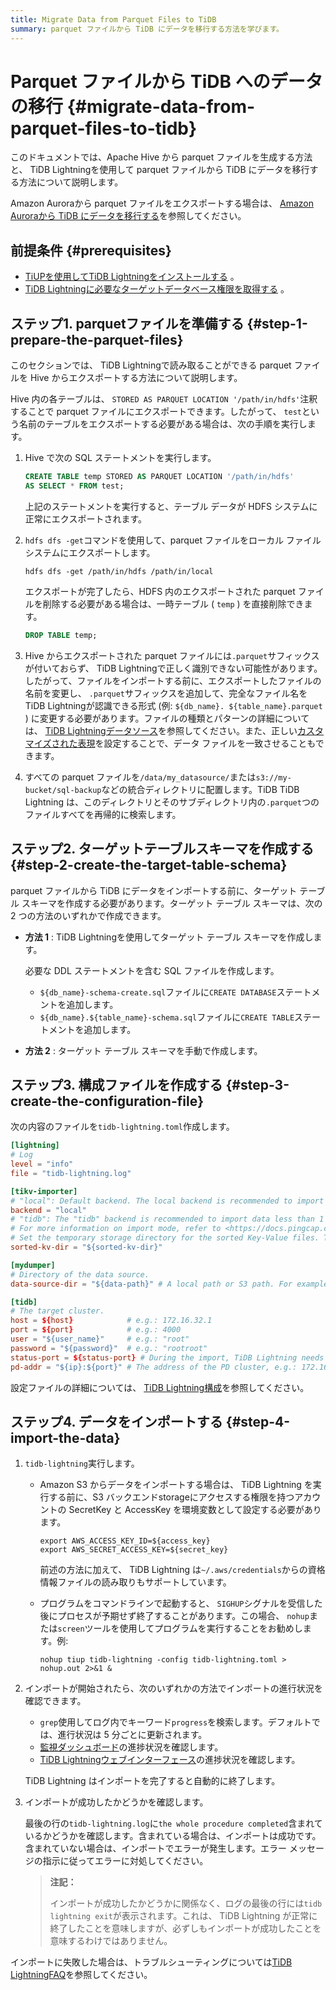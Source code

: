 ```yaml
---
title: Migrate Data from Parquet Files to TiDB
summary: parquet ファイルから TiDB にデータを移行する方法を学びます。
---
```


# Parquet ファイルから TiDB へのデータの移行 {#migrate-data-from-parquet-files-to-tidb}

このドキュメントでは、Apache Hive から parquet ファイルを生成する方法と、 TiDB Lightningを使用して parquet ファイルから TiDB にデータを移行する方法について説明します。

Amazon Auroraから parquet ファイルをエクスポートする場合は、 [Amazon Auroraから TiDB にデータを移行する](/migrate-aurora-to-tidb.md)を参照してください。

## 前提条件 {#prerequisites}

-   [TiUPを使用してTiDB Lightningをインストールする](/migration-tools.md) 。
-   [TiDB Lightningに必要なターゲットデータベース権限を取得する](/tidb-lightning/tidb-lightning-faq.md#what-are-the-privilege-requirements-for-the-target-database) 。

## ステップ1. parquetファイルを準備する {#step-1-prepare-the-parquet-files}

このセクションでは、 TiDB Lightningで読み取ることができる parquet ファイルを Hive からエクスポートする方法について説明します。

Hive 内の各テーブルは、 `STORED AS PARQUET LOCATION '/path/in/hdfs'`注釈することで parquet ファイルにエクスポートできます。したがって、 `test`という名前のテーブルをエクスポートする必要がある場合は、次の手順を実行します。

1.  Hive で次の SQL ステートメントを実行します。

    ```sql
    CREATE TABLE temp STORED AS PARQUET LOCATION '/path/in/hdfs'
    AS SELECT * FROM test;
    ```

    上記のステートメントを実行すると、テーブル データが HDFS システムに正常にエクスポートされます。

2.  `hdfs dfs -get`コマンドを使用して、parquet ファイルをローカル ファイル システムにエクスポートします。

    ```shell
    hdfs dfs -get /path/in/hdfs /path/in/local
    ```

    エクスポートが完了したら、HDFS 内のエクスポートされた parquet ファイルを削除する必要がある場合は、一時テーブル ( `temp` ) を直接削除できます。

    ```sql
    DROP TABLE temp;
    ```

3.  Hive からエクスポートされた parquet ファイルには`.parquet`サフィックスが付いておらず、 TiDB Lightningで正しく識別できない可能性があります。したがって、ファイルをインポートする前に、エクスポートしたファイルの名前を変更し、 `.parquet`サフィックスを追加して、完全なファイル名をTiDB Lightningが認識できる形式 (例: `${db_name}. ${table_name}.parquet` ) に変更する必要があります。ファイルの種類とパターンの詳細については、 [TiDB Lightningデータソース](/tidb-lightning/tidb-lightning-data-source.md)を参照してください。また、正しい[カスタマイズされた表現](/tidb-lightning/tidb-lightning-data-source.md#match-customized-files)を設定することで、データ ファイルを一致させることもできます。

4.  すべての parquet ファイルを`/data/my_datasource/`または`s3://my-bucket/sql-backup`などの統合ディレクトリに配置します。TiDB TiDB Lightning は、このディレクトリとそのサブディレクトリ内の`.parquet`つのファイルすべてを再帰的に検索します。

## ステップ2. ターゲットテーブルスキーマを作成する {#step-2-create-the-target-table-schema}

parquet ファイルから TiDB にデータをインポートする前に、ターゲット テーブル スキーマを作成する必要があります。ターゲット テーブル スキーマは、次の 2 つの方法のいずれかで作成できます。

-   **方法 1** : TiDB Lightningを使用してターゲット テーブル スキーマを作成します。

    必要な DDL ステートメントを含む SQL ファイルを作成します。

    -   `${db_name}-schema-create.sql`ファイルに`CREATE DATABASE`ステートメントを追加します。
    -   `${db_name}.${table_name}-schema.sql`ファイルに`CREATE TABLE`ステートメントを追加します。

-   **方法 2** : ターゲット テーブル スキーマを手動で作成します。

## ステップ3. 構成ファイルを作成する {#step-3-create-the-configuration-file}

次の内容のファイルを`tidb-lightning.toml`作成します。

```toml
[lightning]
# Log
level = "info"
file = "tidb-lightning.log"

[tikv-importer]
# "local": Default backend. The local backend is recommended to import large volumes of data (1 TiB or more). During the import, the target TiDB cluster cannot provide any service.
backend = "local"
# "tidb": The "tidb" backend is recommended to import data less than 1 TiB. During the import, the target TiDB cluster can provide service normally.
# For more information on import mode, refer to <https://docs.pingcap.com/tidb/stable/tidb-lightning-overview#tidb-lightning-architecture>
# Set the temporary storage directory for the sorted Key-Value files. The directory must be empty, and the storage space must be greater than the size of the dataset to be imported. For better import performance, it is recommended to use a directory different from `data-source-dir` and use flash storage, which can use I/O exclusively.
sorted-kv-dir = "${sorted-kv-dir}"

[mydumper]
# Directory of the data source.
data-source-dir = "${data-path}" # A local path or S3 path. For example, 's3://my-bucket/sql-backup'.

[tidb]
# The target cluster.
host = ${host}            # e.g.: 172.16.32.1
port = ${port}            # e.g.: 4000
user = "${user_name}"     # e.g.: "root"
password = "${password}"  # e.g.: "rootroot"
status-port = ${status-port} # During the import, TiDB Lightning needs to obtain the table schema information from the TiDB status port. e.g.: 10080
pd-addr = "${ip}:${port}" # The address of the PD cluster, e.g.: 172.16.31.3:2379. TiDB Lightning obtains some information from PD. When backend = "local", you must specify status-port and pd-addr correctly. Otherwise, the import will be abnormal.
```

設定ファイルの詳細については、 [TiDB Lightning構成](/tidb-lightning/tidb-lightning-configuration.md)を参照してください。

## ステップ4. データをインポートする {#step-4-import-the-data}

1.  `tidb-lightning`実行します。

    -   Amazon S3 からデータをインポートする場合は、 TiDB Lightning を実行する前に、S3 バックエンドstorageにアクセスする権限を持つアカウントの SecretKey と AccessKey を環境変数として設定する必要があります。

        ```shell
        export AWS_ACCESS_KEY_ID=${access_key}
        export AWS_SECRET_ACCESS_KEY=${secret_key}
        ```

        前述の方法に加えて、 TiDB Lightning は`~/.aws/credentials`からの資格情報ファイルの読み取りもサポートしています。

    -   プログラムをコマンドラインで起動すると、 `SIGHUP`シグナルを受信した後にプロセスが予期せず終了することがあります。この場合、 `nohup`または`screen`ツールを使用してプログラムを実行することをお勧めします。例:

        ```shell
        nohup tiup tidb-lightning -config tidb-lightning.toml > nohup.out 2>&1 &
        ```

2.  インポートが開始されたら、次のいずれかの方法でインポートの進行状況を確認できます。

    -   `grep`使用してログ内でキーワード`progress`を検索します。デフォルトでは、進行状況は 5 分ごとに更新されます。
    -   [監視ダッシュボード](/tidb-lightning/monitor-tidb-lightning.md)の進捗状況を確認します。
    -   [TiDB Lightningウェブインターフェース](/tidb-lightning/tidb-lightning-web-interface.md)の進捗状況を確認します。

    TiDB Lightning はインポートを完了すると自動的に終了します。

3.  インポートが成功したかどうかを確認します。

    最後の行の`tidb-lightning.log`に`the whole procedure completed`含まれているかどうかを確認します。含まれている場合は、インポートは成功です。含まれていない場合は、インポートでエラーが発生します。エラー メッセージの指示に従ってエラーに対処してください。

    > **注記：**
    >
    > インポートが成功したかどうかに関係なく、ログの最後の行には`tidb lightning exit`が表示されます。これは、 TiDB Lightning が正常に終了したことを意味しますが、必ずしもインポートが成功したことを意味するわけではありません。

インポートに失敗した場合は、トラブルシューティングについては[TiDB LightningFAQ](/tidb-lightning/tidb-lightning-faq.md)を参照してください。
